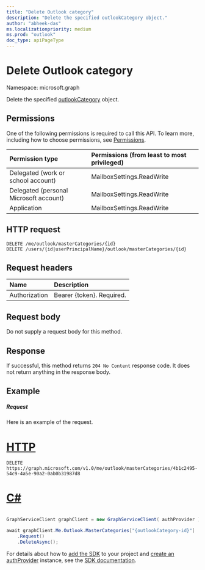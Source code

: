 ```yaml
---
title: "Delete Outlook category"
description: "Delete the specified outlookCategory object."
author: "abheek-das"
ms.localizationpriority: medium
ms.prod: "outlook"
doc_type: apiPageType
---
```


# Delete Outlook category

Namespace: microsoft.graph


Delete the specified [outlookCategory](../resources/outlookcategory.md) object.

## Permissions
One of the following permissions is required to call this API. To learn more, including how to choose permissions, see [Permissions](/graph/permissions-reference).

|Permission type      | Permissions (from least to most privileged)              |
|:--------------------|:---------------------------------------------------------|
|Delegated (work or school account) | MailboxSettings.ReadWrite    |
|Delegated (personal Microsoft account) | MailboxSettings.ReadWrite    |
|Application | MailboxSettings.ReadWrite |

## HTTP request
<!-- { "blockType": "ignored" } -->
```http
DELETE /me/outlook/masterCategories/{id}
DELETE /users/{id|userPrincipalName}/outlook/masterCategories/{id}
```

## Request headers
| Name      |Description|
|:----------|:----------|
| Authorization  | Bearer {token}. Required. |

## Request body
Do not supply a request body for this method.

## Response

If successful, this method returns `204 No Content` response code. It does not return anything in the response body.

## Example
##### Request
Here is an example of the request.

# [HTTP](#tab/http)
<!-- {
  "blockType": "request",
  "sampleKeys": ["4b1c2495-54c9-4a5e-90a2-0ab0b31987d8"],
  "name": "delete_outlookcategory"
}-->
```http
DELETE https://graph.microsoft.com/v1.0/me/outlook/masterCategories/4b1c2495-54c9-4a5e-90a2-0ab0b31987d8
```

# [C#](#tab/csharp)

```csharp

GraphServiceClient graphClient = new GraphServiceClient( authProvider );

await graphClient.Me.Outlook.MasterCategories["{outlookCategory-id}"]
	.Request()
	.DeleteAsync();

```


 For details about how to [add the SDK](/graph/sdks/sdk-installation) to your project and [create an authProvider](/graph/sdks/choose-authentication-providers) instance, see the [SDK documentation](/graph/sdks/sdks-overview).

